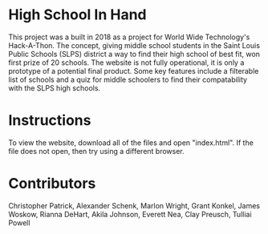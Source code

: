 # High School In Hand

This project was a built in 2018 as a project for World Wide Technology's Hack-A-Thon. The concept, giving middle school students in the Saint Louis Public Schools (SLPS) district a way to find their high school of best fit, won first prize of 20 schools. The website is not fully operational, it is only a prototype of a potential final product. Some key features include a filterable list of schools and a quiz for middle schoolers to find their compatability with the SLPS high schools. 

# Instructions

To view the website, download all of the files and open "index.html". If the file does not open, then try using a different browser.

# Contributors

Christopher Patrick, Alexander Schenk, Marlon Wright, Grant Konkel, James Woskow, Rianna DeHart, Akila Johnson, Everett Nea, Clay Preusch, Tulliai Powell
